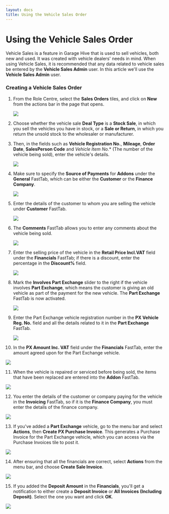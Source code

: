 ```yaml
---
layout: docs
title: Using the Vehicle Sales Order
---
```


# Using the Vehicle Sales Order
Vehicle Sales is a feature in Garage Hive that is used to sell vehicles, both new and used. It was created with vehicle dealers' needs in mind.
When using Vehicle Sales, it is recommended that any data related to vehicle sales be entered by the **Vehicle Sales Admin** user. In this article we'll use the **Vehicle Sales Admin** user.


### Creating a Vehicle Sales Order
1. From the Role Centre, select the **Sales Orders** tiles, and click on **New** from the actions bar in the page that opens.

   ![](media/garagehive-vehicle-sales-order1.png)

2. Choose whether the vehicle sale **Deal Type** is a **Stock Sale**, in which you sell the vehicles you have in stock, or a **Sale or Return**, in which you return the unsold stock to the wholesaler or manufacturer.
3. Then, in the fields such as **Vehicle Registration No.**, **Mileage**, **Order Date**, **SalesPerson Code** and *Vehicle Item No.** (The number of the vehicle being sold), enter the vehicle's details.
   
   ![](media/garagehive-vehicle-sales-order2.png)

4. Make sure to specify the **Source of Payments** for **Addons** under the **General** FastTab, which can be either the **Customer** or the **Finance Company**.

   ![](media/garagehive-vehicle-sales-order3.png)

5. Enter the details of the customer to whom you are selling the vehicle under **Customer** FastTab.

   ![](media/garagehive-vehicle-sales-order4.png)

6. The **Comments** FastTab allows you to enter any comments about the vehicle being sold.

   ![](media/garagehive-vehicle-sales-order5.png)

7. Enter the selling price of the vehicle in the **Retail Price Incl.VAT** field under the **Financials** FastTab; if there is a discount, enter the percentage in the **Discount%** field.

   ![](media/garagehive-vehicle-sales-order6.png)

8. Mark the **Involves Part Exchange** slider to the right if the vehicle involves **Part Exchange**, which means the customer is giving an old vehicle as part of the payment for the new vehicle. The **Part Exchange** FastTab is now activated.

   ![](media/garagehive-vehicle-sales-order7.png)

9. Enter the Part Exchange vehicle registration number in the **PX Vehicle Reg. No.** field and all the details related to it in the **Part Exchange** FastTab.

   ![](media/garagehive-vehicle-sales-order8.png)

10. In the **PX Amount Inc. VAT** field under the **Financials** FastTab, enter the amount agreed upon for the Part Exchange vehicle.

   ![](media/garagehive-vehicle-sales-order9.png)

11. When the vehicle is repaired or serviced before being sold, the items that have been replaced are entered into the **Addon** FastTab.

   ![](media/garagehive-vehicle-sales-order10.png)

12. You enter the details of the customer or company paying for the vehicle in the **Invoicing** FastTab, so if it is the **Finance Company**, you must enter the details of the finance company.

   ![](media/garagehive-vehicle-sales-order11.png)

13. If you've added a **Part Exchange** vehicle, go to the menu bar and select **Actions**, then **Create PX Purchase Invoice**. This generates a Purchase Invoice for the Part Exchange vehicle, which you can access via the Purchase Invoices tile to post it.

   ![](media/garagehive-vehicle-sales-order12.png)

14. After ensuring that all the financials are correct, select **Actions** from the menu bar, and choose **Create Sale Invoice**.

   ![](media/garagehive-vehicle-sales-order13.png)

15. If you added the **Deposit Amount** in the **Financials**, you'll get a notification to either create a **Deposit Invoice** or **All Invoices (Including Deposit)**. Select the one you want and click **OK**.

   ![](media/garagehive-vehicle-sales-order14.png)